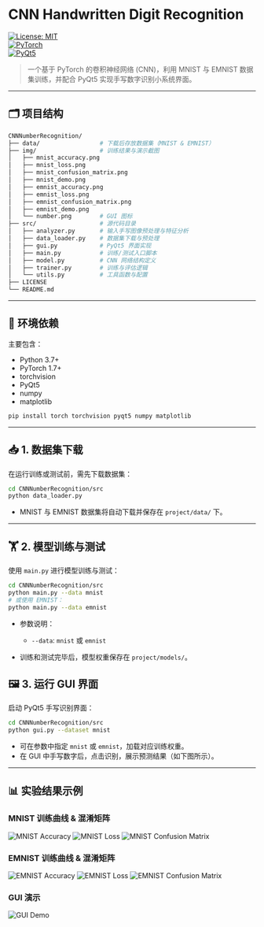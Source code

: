 # CNN Handwritten Digit Recognition

[![License: MIT](https://img.shields.io/badge/license-MIT-blue.svg)](LICENSE)  
[![PyTorch](https://img.shields.io/badge/framework-PyTorch-orange.svg)](https://pytorch.org/)  
[![PyQt5](https://img.shields.io/badge/GUI-PyQt5-lightgrey.svg)](https://riverbankcomputing.com/software/pyqt/)

> 一个基于 PyTorch 的卷积神经网络 (CNN)，利用 MNIST 与 EMNIST 数据集训练，并配合 PyQt5 实现手写数字识别小系统界面。

---

## 🗂 项目结构

```bash
CNNNumberRecognition/
├── data/                 # 下载后存放数据集（MNIST & EMNIST）
├── img/                  # 训练结果与演示截图
│   ├── mnist_accuracy.png
│   ├── mnist_loss.png
│   ├── mnist_confusion_matrix.png
│   ├── mnist_demo.png
│   ├── emnist_accuracy.png
│   ├── emnist_loss.png
│   ├── emnist_confusion_matrix.png
│   ├── emnist_demo.png
│   └── number.png        # GUI 图标
├── src/                  # 源代码目录
│   ├── analyzer.py       # 输入手写图像预处理与特征分析
│   ├── data_loader.py    # 数据集下载与预处理
│   ├── gui.py            # PyQt5 界面实现
│   ├── main.py           # 训练/测试入口脚本
│   ├── model.py          # CNN 网络结构定义
│   ├── trainer.py        # 训练与评估逻辑
│   └── utils.py          # 工具函数与配置
├── LICENSE
└── README.md
````

---

## 🚀 环境依赖

主要包含：
* Python 3.7+
* PyTorch 1.7+
* torchvision
* PyQt5
* numpy
* matplotlib

```bash
pip install torch torchvision pyqt5 numpy matplotlib
```

---

## 📥 1. 数据集下载

在运行训练或测试前，需先下载数据集：

```bash
cd CNNNumberRecognition/src
python data_loader.py
```

* MNIST 与 EMNIST 数据集将自动下载并保存在 `project/data/` 下。

---

## 🏋️ 2. 模型训练与测试

使用 `main.py` 进行模型训练与测试：

```bash
cd CNNNumberRecognition/src
python main.py --data mnist
# 或使用 EMNIST：
python main.py --data emnist
```

* 参数说明：
  
  * `--data`: `mnist` 或 `emnist`

* 训练和测试完毕后，模型权重保存在 `project/models/`。


## 🖼 3. 运行 GUI 界面

启动 PyQt5 手写识别界面：

```bash
cd CNNNumberRecognition/src
python gui.py --dataset mnist
```

* 可在参数中指定 `mnist` 或 `emnist`，加载对应训练权重。
* 在 GUI 中手写数字后，点击识别，展示预测结果（如下图所示）。

---

## 📊 实验结果示例

### MNIST 训练曲线 & 混淆矩阵

![MNIST Accuracy](img/mnist_accuracy.png)  ![MNIST Loss](img/mnist_loss.png)
![MNIST Confusion Matrix](img/mnist_confusion_matrix.png)

### EMNIST 训练曲线 & 混淆矩阵

![EMNIST Accuracy](img/emnist_accuracy.png)  ![EMNIST Loss](img/emnist_loss.png)
![EMNIST Confusion Matrix](img/emnist_confusion_matrix.png)

### GUI 演示

![GUI Demo](img/gui_demo.png)

